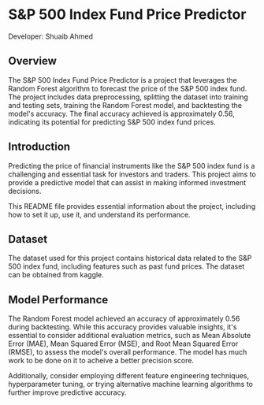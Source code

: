 # S&P 500 Index Fund Price Predictor

Developer: Shuaib Ahmed
## Overview

The S&P 500 Index Fund Price Predictor is a project that leverages the Random Forest algorithm to forecast the price of the S&P 500 index fund. The project includes data preprocessing, splitting the dataset into training and testing sets, training the Random Forest model, and backtesting the model's accuracy. The final accuracy achieved is approximately 0.56, indicating its potential for predicting S&P 500 index fund prices.


## Introduction

Predicting the price of financial instruments like the S&P 500 index fund is a challenging and essential task for investors and traders. This project aims to provide a predictive model that can assist in making informed investment decisions.

This README file provides essential information about the project, including how to set it up, use it, and understand its performance.

## Dataset

The dataset used for this project contains historical data related to the S&P 500 index fund, including features such as past fund prices. The dataset can be obtained from kaggle.

## Model Performance

The Random Forest model achieved an accuracy of approximately 0.56 during backtesting. While this accuracy provides valuable insights, it's essential to consider additional evaluation metrics, such as Mean Absolute Error (MAE), Mean Squared Error (MSE), and Root Mean Squared Error (RMSE), to assess the model's overall performance. The model has much work to be done on it to acheive  a better precision score.

Additionally, consider employing different feature engineering techniques, hyperparameter tuning, or trying alternative machine learning algorithms to further improve predictive accuracy.

